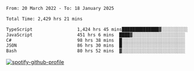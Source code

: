 <!--START_SECTION:waka-->

```txt
From: 20 March 2022 - To: 18 January 2025

Total Time: 2,429 hrs 21 mins

TypeScript                 1,424 hrs 45 mins██████████████▓░░░░░░░░░░   58.65 %
JavaScript                 451 hrs 6 mins  ████▓░░░░░░░░░░░░░░░░░░░░   18.57 %
C#                         98 hrs 38 mins  █░░░░░░░░░░░░░░░░░░░░░░░░   04.06 %
JSON                       86 hrs 30 mins  █░░░░░░░░░░░░░░░░░░░░░░░░   03.56 %
Bash                       80 hrs 52 mins  ▓░░░░░░░░░░░░░░░░░░░░░░░░   03.33 %
```

<!--END_SECTION:waka-->
[![spotify-github-profile](https://spotify-github-profile.vercel.app/api/view?uid=c00zprrvy9xiloa9qnco3hmng&cover_image=true&theme=novatorem&show_offline=false&background_color=121212&bar_color=53b14f&bar_color_cover=false)](https://spotify-github-profile.vercel.app/api/view?uid=c00zprrvy9xiloa9qnco3hmng&redirect=true)



